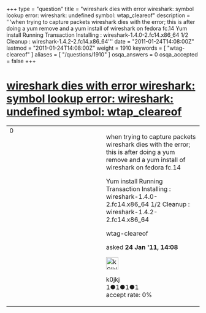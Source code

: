 +++
type = "question"
title = "wireshark dies with error wireshark: symbol lookup error: wireshark: undefined symbol: wtap_cleareof"
description = '''when trying to capture packets wireshark dies with the error; this is after doing a yum remove and a yum install of wireshark on fedora fc.14 Yum install Running Transaction  Installing : wireshark-1.4.0-2.fc14.x86_64 1/2   Cleanup : wireshark-1.4.2-2.fc14.x86_64'''
date = "2011-01-24T14:08:00Z"
lastmod = "2011-01-24T14:08:00Z"
weight = 1910
keywords = [ "wtag-cleareof" ]
aliases = [ "/questions/1910" ]
osqa_answers = 0
osqa_accepted = false
+++

<div class="headNormal">

# [wireshark dies with error wireshark: symbol lookup error: wireshark: undefined symbol: wtap\_cleareof](/questions/1910/wireshark-dies-with-error-wireshark-symbol-lookup-error-wireshark-undefined-symbol-wtap_cleareof)

</div>

<div id="main-body">

<div id="askform">

<table id="question-table" style="width:100%;"><colgroup><col style="width: 50%" /><col style="width: 50%" /></colgroup><tbody><tr class="odd"><td style="width: 30px; vertical-align: top"><div class="vote-buttons"><span id="post-1910-upvote" class="ajax-command post-vote up" rel="nofollow" title="I like this post (click again to cancel)"> </span><div id="post-1910-score" class="post-score" title="current number of votes">0</div><span id="post-1910-downvote" class="ajax-command post-vote down" rel="nofollow" title="I dont like this post (click again to cancel)"> </span> <span id="favorite-mark" class="ajax-command favorite-mark" rel="nofollow" title="mark/unmark this question as favorite (click again to cancel)"> </span><div id="favorite-count" class="favorite-count"></div></div></td><td><div id="item-right"><div class="question-body"><p>when trying to capture packets wireshark dies with the error; this is after doing a yum remove and a yum install of wireshark on fedora fc.14</p><p>Yum install Running Transaction Installing : wireshark-1.4.0-2.fc14.x86_64 1/2 Cleanup : wireshark-1.4.2-2.fc14.x86_64</p></div><div id="question-tags" class="tags-container tags"><span class="post-tag tag-link-wtag-cleareof" rel="tag" title="see questions tagged &#39;wtag-cleareof&#39;">wtag-cleareof</span></div><div id="question-controls" class="post-controls"></div><div class="post-update-info-container"><div class="post-update-info post-update-info-user"><p>asked <strong>24 Jan '11, 14:08</strong></p><img src="https://secure.gravatar.com/avatar/8d559826e32de32836974c17433c04a3?s=32&amp;d=identicon&amp;r=g" class="gravatar" width="32" height="32" alt="k0jkj&#39;s gravatar image" /><p><span>k0jkj</span><br />
<span class="score" title="1 reputation points">1</span><span title="1 badges"><span class="badge1">●</span><span class="badgecount">1</span></span><span title="1 badges"><span class="silver">●</span><span class="badgecount">1</span></span><span title="1 badges"><span class="bronze">●</span><span class="badgecount">1</span></span><br />
<span class="accept_rate" title="Rate of the user&#39;s accepted answers">accept rate:</span> <span title="k0jkj has no accepted answers">0%</span></p></div></div><div id="comments-container-1910" class="comments-container"></div><div id="comment-tools-1910" class="comment-tools"></div><div class="clear"></div><div id="comment-1910-form-container" class="comment-form-container"></div><div class="clear"></div></div></td></tr></tbody></table>

</div>

</div>

